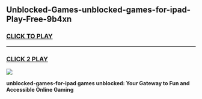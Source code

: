 
## Unblocked-Games-unblocked-games-for-ipad-Play-Free-9b4xn
<h3>
<a href="https://premium76.site?title=unblocked-games-for-ipad&ref=23A">CLICK TO PLAY</a></h3>
<hr>

<h3>
<a href="https://premium76.site?title=unblocked-games-for-ipad&ref=23A">CLICK 2 PLAY</a>
  
</h3>

<a href="https://premium76.site?title=unblocked-games-for-ipad&ref=23A"><img src="https://clearcache.store/games.png"></a>


**unblocked-games-for-ipad games unblocked: Your Gateway to Fun and Accessible Online Gaming**

